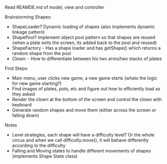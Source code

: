 Read REAMDE.md of model, view and controller

Brainstorming
Shapes:
- ShapeLoader? Dynamic loading of shapes (also implements dynamic linkage pattern)
- ShapePool? Implement object pool pattern so that shapes are reused (when a plate exits the screen, its added back to the pool and reused)
- ShapeFactory - Has a shape loader and has getShape() which returns a random shape from the pool
- Clown: - How to differentiate between his two arms/two stacks of plates


First Steps:
- Main menu, user clicks new game, a new game starts (whats the logic for new game starting?)
- Find images of plates, pots, etc and figure out how to efficiently load as they asked
- Render the clown at the bottom of the screen and control the clown with keyboard
- Generate random shapes and move them (either across the screen or falling down)


Notes
- Level strategies, each shape will have a difficulty level? Or the whole circus and when we call difficulty.move(), it will behave differently according to the difficulty
- Falling and Moving states to handle different movements of shapes (implements Shape State class)